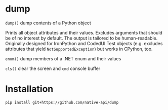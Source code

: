 # dump
`dump()` dump contents of a Python object

Prints all object attributes and their values. Excludes arguments that should be of no interest by default. The output is tailored to be human-readable. Originally designed for IronPython and CodedUI Test objects
(e.g. excludes attributes that yield `NotSupportedException`) but works in CPython, too.

`enum()` dump members of a .NET enum and their values

`cls()` clear the screen and `cmd` console buffer

# Installation

`pip install git+https://github.com/native-api/dump`
